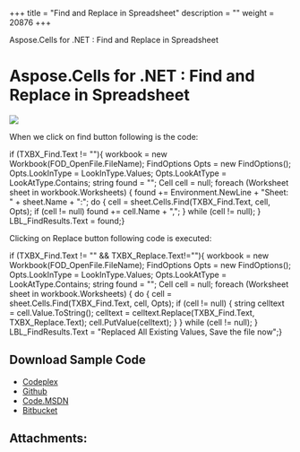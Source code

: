 +++
title = "Find and Replace in Spreadsheet" 
description = "" 
weight = 20876 
+++

Aspose.Cells for .NET : Find and Replace in Spreadsheet  

# Aspose.Cells for .NET : Find and Replace in Spreadsheet


![](download/thumbnails/5020491/985004860)

When we click on find button following is the code:

if (TXBX\_Find.Text != ""){	 workbook = new Workbook(FOD\_OpenFile.FileName);	FindOptions Opts = new FindOptions();	Opts.LookInType = LookInType.Values;	Opts.LookAtType = LookAtType.Contains;	string found = "";	Cell cell = null;	foreach (Worksheet sheet in workbook.Worksheets)	{		found += Environment.NewLine + "Sheet: " + sheet.Name + ":";		do		{			cell = sheet.Cells.Find(TXBX\_Find.Text, cell, Opts);			if (cell != null)				found += cell.Name + ",";		}		while (cell != null);	}	LBL\_FindResults.Text = found;}

Clicking on Replace button following code is executed:

if (TXBX\_Find.Text != "" && TXBX\_Replace.Text!=""){	workbook = new Workbook(FOD\_OpenFile.FileName);	FindOptions Opts = new FindOptions();	Opts.LookInType = LookInType.Values;	Opts.LookAtType = LookAtType.Contains;	string found = "";	Cell cell = null;	foreach (Worksheet sheet in workbook.Worksheets)	{		do		{			cell = sheet.Cells.Find(TXBX\_Find.Text, cell, Opts);			if (cell != null)			{				string celltext = cell.Value.ToString();				celltext = celltext.Replace(TXBX\_Find.Text, TXBX\_Replace.Text);				cell.PutValue(celltext);			}		}		while (cell != null);	}	LBL\_FindResults.Text = "Replaced All Existing Values, Save the file now";}

## Download Sample Code

*   [Codeplex](https://asposecellsopenxml.codeplex.com/releases/view/619160)
*   [Github](https://github.com/aspose-cells/Aspose.Cells-for-.NET/releases/tag/MissingFeaturesOpenXMLExcelv1.1)
*   [Code.MSDN](https://code.msdn.microsoft.com/AsposeCells-Features-8fba7c3c)
*   [Bitbucket](https://bitbucket.org/asposemarketplace/aspose-for-openxml/downloads/Find%20and%20replace%20%28Aspose.Cells%29.zip)

## Attachments:


